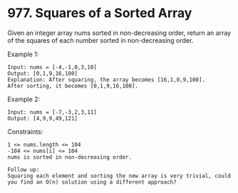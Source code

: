 # 977. Squares of a Sorted Array

Given an integer array nums sorted in non-decreasing order, return an array of the squares of each number sorted in non-decreasing order.

Example 1:
```
Input: nums = [-4,-1,0,3,10]
Output: [0,1,9,16,100]
Explanation: After squaring, the array becomes [16,1,0,9,100].
After sorting, it becomes [0,1,9,16,100].
```
Example 2:
```
Input: nums = [-7,-3,2,3,11]
Output: [4,9,9,49,121]
``` 

Constraints:
```
1 <= nums.length <= 104
-104 <= nums[i] <= 104
nums is sorted in non-decreasing order.
```
 
```
Follow up: 
Squaring each element and sorting the new array is very trivial, could you find an O(n) solution using a different approach?
```
